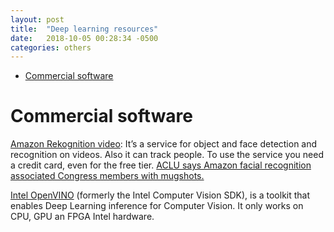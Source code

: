 ```yaml
---
layout: post
title:  "Deep learning resources"
date:   2018-10-05 00:28:34 -0500
categories: others
---
```


<!-- TOC depthFrom:1 depthTo:6 withLinks:1 updateOnSave:1 orderedList:0 -->

- [Commercial software](#commercial-software)

<!-- /TOC -->

# Commercial software

[Amazon Rekognition video][rekognition]: It’s a service for object and face detection and recognition on videos. Also it can track people. To use the service you need a credit card, even for the free tier. [ACLU says Amazon facial recognition associated Congress members with mugshots.][aclu-amazon]

[Intel OpenVINO][openvino] (formerly the Intel Computer Vision SDK), is a toolkit that enables Deep Learning inference for Computer Vision. It only works on CPU, GPU an FPGA Intel hardware.


[rekognition]: https://aws.amazon.com/rekognition/video-features/
[aclu-amazon]: https://techcrunch.com/2018/07/26/aclu-says-amazon-facial-recognition-associated-congress-members-with-mugshots/
[openvino]: https://software.intel.com/openvino-toolkit

